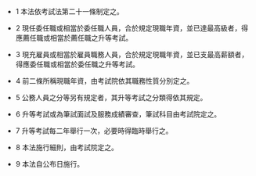 * 1 本法依考試法第二十一條制定之。

* 2 現任委任職或相當於委任職人員，合於規定現職年資，並已達最高級者，得應薦任職或相當於薦任職之升等考試。

* 3 現充雇員或相當於雇員職務人員，合於規定現職年資，並已支最高薪額者，得應委任職或相當於委任職之升等考試。

* 4 前二條所稱現職年資，由考試院依其職務性質分別定之。

* 5 公務人員之分等另有規定者，其升等考試之分類得依其規定。

* 6 升等考試或為筆試面試及服務成績審查，筆試科目由考試院定之。

* 7 升等考試每二年舉行一次，必要時得臨時舉行之。

* 8 本法施行細則，由考試院定之。

* 9 本法自公布日施行。

